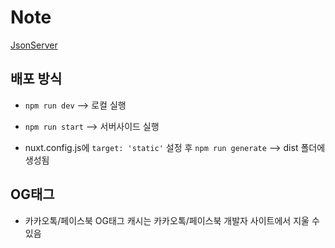 # Note

[JsonServer](https://github.com/typicode/json-server#operators)

## 배포 방식

- `npm run dev` --> 로컬 실행

- `npm run start` --> 서버사이드 실행

- nuxt.config.js에 `target: 'static'` 설정 후 `npm run generate` --> dist 폴더에 생성됨

## OG태그

- 카카오톡/페이스북 OG태그 캐시는 카카오톡/페이스북 개발자 사이트에서 지울 수 있음
